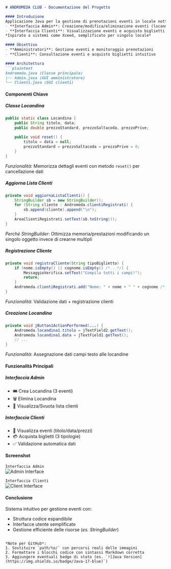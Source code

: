 ```markdown
# ANDROMEDA CLUB - Documentazione del Progetto

#### Introduzione
Applicazione Java per la gestione di prenotazioni eventi in locale notturno, composta da:
- **Interfaccia Admin**: Creazione/modifica/eliminazione eventi (locandine)
- **Interfaccia Clienti**: Visualizzazione eventi e acquisto biglietti  
*Ispirato a sistemi come Xceed, semplificato per singolo locale*

#### Obiettivo
- **Amministratori**: Gestione eventi e monitoraggio prenotazioni
- **Clienti**: Consultazione eventi e acquisto biglietti intuitivo

#### Architettura
```plaintext
Andromeda.java (Classe principale)
├── Admin.java (GUI amministratore)
└── Clienti.java (GUI clienti)
```

#### Componenti Chiave
##### Classe Locandina
```java
public static class Locandina {
    public String titolo, data;
    public double prezzoStandard, prezzoSaltacoda, prezzoPrive;
    
    public void reset() {
        titolo = data = null;
        prezzoStandard = prezzoSaltacoda = prezzoPrive = 0;
    }
}
```
*Funzionalità*: Memorizza dettagli eventi con metodo `reset()` per cancellazione dati

##### Aggiorna Lista Clienti
```java
private void aggiornaListaClienti() {
    StringBuilder sb = new StringBuilder();
    for (String cliente : Andromeda.clientiRegistrati) {
        sb.append(cliente).append("\n");
    }
    AreaClientiRegistrati.setText(sb.toString());
}
```
*Perché StringBuilder*: Ottimizza memoria/prestazioni modificando un singolo oggetto invece di crearne multipli

##### Registrazione Cliente
```java
private void registraCliente(String tipoBiglietto) {
    if (nome.isEmpty() || cognome.isEmpty() /*...*/) {
        MessaggioVerifica.setText("️Compila tutti i campi!");
        return;
    }
    Andromeda.clientiRegistrati.add("Nome: " + nome + " " + cognome /*...*/);
}
```
*Funzionalità*: Validazione dati + registrazione clienti

##### Creazione Locandina
```java
private void jButton1ActionPerformed(...) {
    Andromeda.locandina1.titolo = jTextField2.getText();
    Andromeda.locandina1.data = jTextField1.getText();
    // ...
}
```
*Funzionalità*: Assegnazione dati campi testo alle locandine

#### Funzionalità Principali
##### Interfaccia Admin
- 🎟️ Crea Locandina (3 eventi)  
- 🗑️ Elimina Locandina  
- 👥 Visualizza/Svuota lista clienti  

##### Interfaccia Clienti
- 📅 Visualizza eventi (titolo/data/prezzi)  
- 💳 Acquista biglietti (3 tipologie)  
- ✅ Validazione automatica dati  

#### Screenshot
`Interfaccia Admin`  
![Admin Interface](path/to/admin_screenshot.png)  

`Interfaccia Clienti`  
![Client Interface](path/to/client_screenshot.png)  

#### Conclusione
Sistema intuitivo per gestione eventi con:
- Struttura codice espandibile  
- Interfacce utente semplificate  
- Gestione efficiente delle risorse (*es. StringBuilder*)
``` 

*Note per GitHub*:
1. Sostituire `path/to/` con percorsi reali delle immagini
2. Formattare i blocchi codice con sintassi Markdown corretta
3. Aggiungere eventuali badge di stato (es. `![Java Version](https://img.shields.io/badge/Java-17-blue)`)
